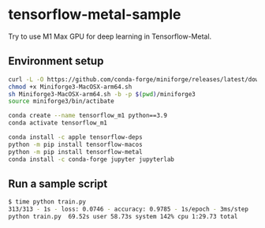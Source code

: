# tensorflow-metal-sample

Try to use M1 Max GPU for deep learning in Tensorflow-Metal.

## Environment setup

```bash
curl -L -O https://github.com/conda-forge/miniforge/releases/latest/download/Miniforge3-MacOSX-arm64.sh
chmod +x Miniforge3-MacOSX-arm64.sh 
sh Miniforge3-MacOSX-arm64.sh -b -p $(pwd)/miniforge3
source miniforge3/bin/actibate

conda create --name tensorflow_m1 python==3.9
conda activate tensorflow_m1

conda install -c apple tensorflow-deps
python -m pip install tensorflow-macos
python -m pip install tensorflow-metal
conda install -c conda-forge jupyter jupyterlab
```

## Run a sample script

```bash
$ time python train.py
313/313 - 1s - loss: 0.0746 - accuracy: 0.9785 - 1s/epoch - 3ms/step
python train.py  69.52s user 58.73s system 142% cpu 1:29.73 total
```